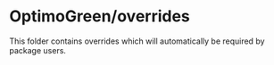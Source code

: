 # OptimoGreen/overrides

This folder contains overrides which will automatically be required by package users.

